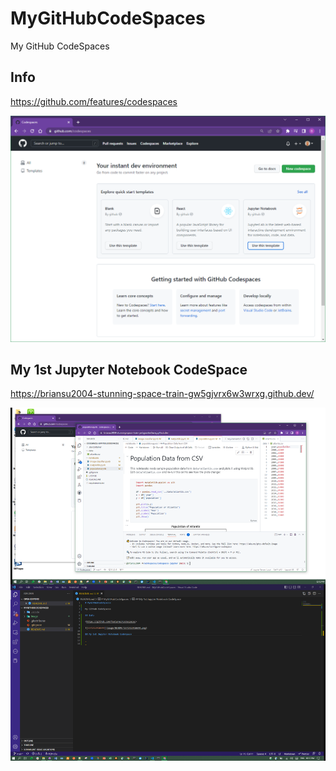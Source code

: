# MyGitHubCodeSpaces

My GitHub CodeSpaces

## Info

<https://github.com/features/codespaces>

![1672513916644](image/README/1672513916644.png)

## My 1st Jupyter Notebook CodeSpace

<https://briansu2004-stunning-space-train-gw5gjvrx6w3wrxg.github.dev/>

![1672513958104](image/README/1672513958104.png)
